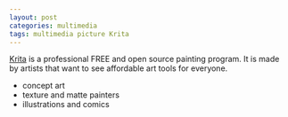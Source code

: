 ```yaml
---
layout: post
categories: multimedia
tags: multimedia picture Krita
---
```


[Krita](https://krita.org/en/) is a professional FREE and open source painting program. It is made by artists that want to see affordable art tools for everyone.

- concept art
- texture and matte painters
- illustrations and comics